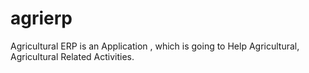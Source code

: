 # agrierp
Agricultural ERP is an  Application , which is going to Help Agricultural, Agricultural Related Activities.
